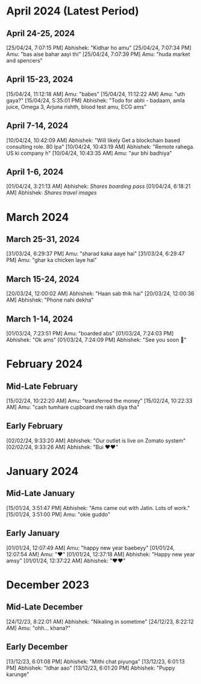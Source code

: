 # April 2024 (Latest Period)

## April 24-25, 2024
[25/04/24, 7:07:15 PM] Abhishek: "Kidhar ho amu"
[25/04/24, 7:07:34 PM] Amu: "bas aise bahar aayi thi"
[25/04/24, 7:07:39 PM] Amu: "huda market and spencers"

## April 15-23, 2024
[15/04/24, 11:12:18 AM] Amu: "babes"
[15/04/24, 11:12:22 AM] Amu: "uth gaya?"
[15/04/24, 5:35:01 PM] Abhishek: "Todo for abhi - badaam, amla juice, Omega 3, Arjuna rishth, blood test amu, ECG ams"

## April 7-14, 2024
[10/04/24, 10:42:09 AM] Abhishek: "Will likely Get a blockchain based consulting role. 80 lpa"
[10/04/24, 10:43:19 AM] Abhishek: "Remote rahega. US ki company h"
[10/04/24, 10:43:35 AM] Amu: "aur bhi badhiya"

## April 1-6, 2024
[01/04/24, 3:21:13 AM] Abhishek: *Shares boarding pass*
[01/04/24, 6:18:21 AM] Abhishek: *Shares travel images*

# March 2024

## March 25-31, 2024
[31/03/24, 6:29:37 PM] Amu: "sharad kaka aaye hai"
[31/03/24, 6:29:47 PM] Amu: "ghar ka chicken laye hai"

## March 15-24, 2024
[20/03/24, 12:00:02 AM] Abhishek: "Haan sab thik hai"
[20/03/24, 12:00:36 AM] Abhishek: "Phone nahi dekha"

## March 1-14, 2024
[01/03/24, 7:23:51 PM] Amu: "boarded abs"
[01/03/24, 7:24:03 PM] Abhishek: "Ok ams"
[01/03/24, 7:24:09 PM] Abhishek: "See you soon 💞"

# February 2024

## Mid-Late February
[15/02/24, 10:22:20 AM] Amu: "transferred the money"
[15/02/24, 10:22:33 AM] Amu: "cash tumhare cupboard me rakh diya tha"

## Early February
[02/02/24, 9:33:20 AM] Abhishek: "Our outlet is live on Zomato system"
[02/02/24, 9:33:26 AM] Abhishek: "Bui ❤️❤️"

# January 2024

## Mid-Late January
[15/01/24, 3:51:47 PM] Abhishek: "Ams came out with Jatin. Lots of work."
[15/01/24, 3:51:00 PM] Amu: "okie guddo"

## Early January
[01/01/24, 12:07:49 AM] Amu: "happy new year baebeyy"
[01/01/24, 12:07:54 AM] Amu: "❤️"
[01/01/24, 12:37:18 AM] Abhishek: "Happy new year amsy"
[01/01/24, 12:37:22 AM] Abhishek: "❤️❤️"

# December 2023

## Mid-Late December
[24/12/23, 8:22:01 AM] Abhishek: "Nikaling in sometime"
[24/12/23, 8:22:12 AM] Amu: "ohh... khana?"

## Early December
[13/12/23, 6:01:08 PM] Abhishek: "Mithi chat piyunga"
[13/12/23, 6:01:13 PM] Abhishek: "Idhar aao"
[13/12/23, 6:01:20 PM] Abhishek: "Puppy karunge"